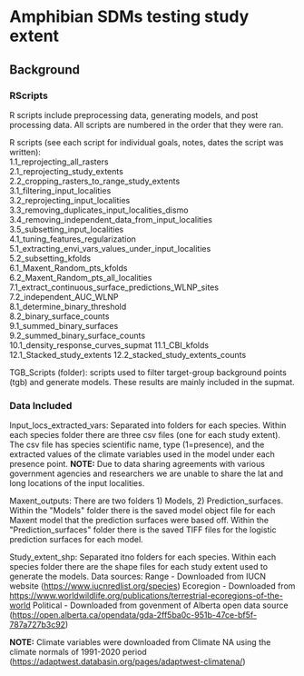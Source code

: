 # Amphibian SDMs testing study extent
## Background

### RScripts  
R scripts include preprocessing data, generating models, and post processing data. All scripts are numbered in the order that they were ran.  
  
R scripts (see each script for individual goals, notes, dates the script was written):  
1.1_reprojecting_all_rasters  
2.1_reprojecting_study_extents  
2.2_cropping_rasters_to_range_study_extents  
3.1_filtering_input_localities  
3.2_reprojecting_input_localities  
3.3_removing_duplicates_input_localities_dismo  
3.4_removing_independent_data_from_input_localities  
3.5_subsetting_input_localities  
4.1_tuning_features_regularization  
5.1_extracting_envi_vars_values_under_input_localities  
5.2_subsetting_kfolds  
6.1_Maxent_Random_pts_kfolds  
6.2_Maxent_Random_pts_all_localities  
7.1_extract_continuous_surface_predictions_WLNP_sites  
7.2_independent_AUC_WLNP  
8.1_determine_binary_threshold  
8.2_binary_surface_counts  
9.1_summed_binary_surfaces  
9.2_summed_binary_surface_counts  
10.1_density_response_curves_supmat
11.1_CBI_kfolds
12.1_Stacked_study_extents
12.2_stacked_study_extents_counts

TGB_Scripts (folder): scripts used to filter target-group background points (tgb) and generate models. These results are mainly included in the supmat. 
  
### Data Included 
Input_locs_extracted_vars: Separated into folders for each species. Within each species folder there are three csv files (one for each study extent). The csv file has species scientific name, type (1=presence), and the extracted values of the climate variables used in the model under each presence point. **NOTE:** Due to data sharing agreements with various government agencies and researchers we are unable to share the lat and long locations of the input localities.   

Maxent_outputs: There are two folders 1) Models, 2) Prediction_surfaces. Within the "Models" folder there is the saved model object file for each Maxent model that the prediction surfaces were based off. Within the "Prediction_surfaces" folder there is the saved TIFF files for the logistic prediction surfaces for each model.   

Study_extent_shp: Separated itno folders for each species. Within each species folder there are the shape files for each study extent used to generate the models.
  Data sources: 
  Range - Downloaded from IUCN website (https://www.iucnredlist.org/species)
  Ecoregion - Downloaded from https://www.worldwildlife.org/publications/terrestrial-ecoregions-of-the-world
  Political - Downloaded from govenment of Alberta open data source (https://open.alberta.ca/opendata/gda-2ff5ba0c-951b-47ce-bf5f-787a727b3c92)

**NOTE:** Climate variables were downloaded from Climate NA using the climate normals of 1991-2020 period  
 (https://adaptwest.databasin.org/pages/adaptwest-climatena/)
